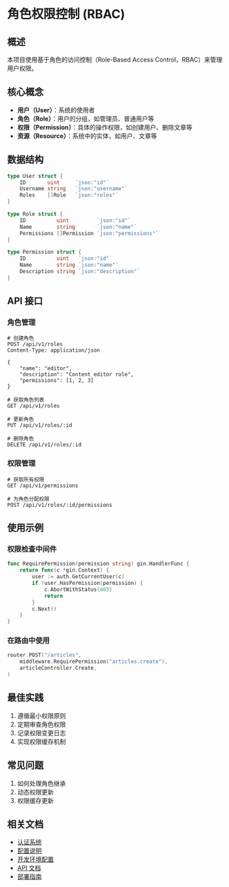# 角色权限控制 (RBAC)

## 概述

本项目使用基于角色的访问控制（Role-Based Access Control，RBAC）来管理用户权限。

## 核心概念

- **用户（User）**：系统的使用者
- **角色（Role）**：用户的分组，如管理员、普通用户等
- **权限（Permission）**：具体的操作权限，如创建用户、删除文章等
- **资源（Resource）**：系统中的实体，如用户、文章等

## 数据结构

```go
type User struct {
    ID       uint     `json:"id"`
    Username string   `json:"username"`
    Roles    []Role   `json:"roles"`
}

type Role struct {
    ID          uint         `json:"id"`
    Name        string       `json:"name"`
    Permissions []Permission `json:"permissions"`
}

type Permission struct {
    ID          uint   `json:"id"`
    Name        string `json:"name"`
    Description string `json:"description"`
}
```

## API 接口

### 角色管理

```http
# 创建角色
POST /api/v1/roles
Content-Type: application/json

{
    "name": "editor",
    "description": "Content editor role",
    "permissions": [1, 2, 3]
}

# 获取角色列表
GET /api/v1/roles

# 更新角色
PUT /api/v1/roles/:id

# 删除角色
DELETE /api/v1/roles/:id
```

### 权限管理

```http
# 获取所有权限
GET /api/v1/permissions

# 为角色分配权限
POST /api/v1/roles/:id/permissions
```

## 使用示例

### 权限检查中间件

```go
func RequirePermission(permission string) gin.HandlerFunc {
    return func(c *gin.Context) {
        user := auth.GetCurrentUser(c)
        if !user.HasPermission(permission) {
            c.AbortWithStatus(403)
            return
        }
        c.Next()
    }
}
```

### 在路由中使用

```go
router.POST("/articles", 
    middleware.RequirePermission("articles.create"),
    articleController.Create,
)
```

## 最佳实践

1. 遵循最小权限原则
2. 定期审查角色权限
3. 记录权限变更日志
4. 实现权限缓存机制

## 常见问题

1. 如何处理角色继承
2. 动态权限更新
3. 权限缓存更新

## 相关文档

- [认证系统](authentication.md)
- [配置说明](../getting-started/configuration.md)
- [开发环境配置](../advanced/development.md)
- [API 文档](../api/README.md)
- [部署指南](../deployment/README.md) 